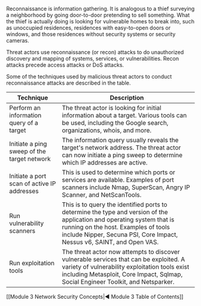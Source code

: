 Reconnaissance is information gathering. It is analogous to a thief surveying a neighborhood by going door-to-door pretending to sell something. What the thief is actually doing is looking for vulnerable homes to break into, such as unoccupied residences, residences with easy-to-open doors or windows, and those residences without security systems or security cameras.

Threat actors use reconnaissance (or recon) attacks to do unauthorized discovery and mapping of systems, services, or vulnerabilities. Recon attacks precede access attacks or DoS attacks.

Some of the techniques used by malicious threat actors to conduct reconnaissance attacks are described in the table.

| **Technique**                               | **Description**                                                                                                                                                                                                                         |
| ------------------------------------------- | --------------------------------------------------------------------------------------------------------------------------------------------------------------------------------------------------------------------------------------- |
| Perform an information query of a target    | The threat actor is looking for initial information about a target. Various tools can be used, including the Google search, organizations, whois, and more.                                                                             |
| Initiate a ping sweep of the target network | The information query usually reveals the target's network address. The threat actor can now initiate a ping sweep to determine which IP addresses are active.                                                                          |
| Initiate a port scan of active IP addresses | This is used to determine which ports or services are available. Examples of port scanners include Nmap, SuperScan, Angry IP Scanner, and NetScanTools.                                                                                 |
| Run vulnerability scanners                  | This is to query the identified ports to determine the type and version of the application and operating system that is running on the host. Examples of tools include Nipper, Secuna PSI, Core Impact, Nessus v6, SAINT, and Open VAS. |
| Run exploitation tools                      | The threat actor now attempts to discover vulnerable services that can be exploited. A variety of vulnerability exploitation tools exist including Metasploit, Core Impact, Sqlmap, Social Engineer Toolkit, and Netsparker.            |

[[Module 3 Network Security Concepts|◀ Module 3 Table of Contents]]